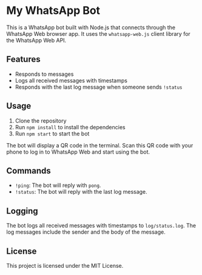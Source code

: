 # My WhatsApp Bot

This is a WhatsApp bot built with Node.js that connects through the WhatsApp Web browser app. It uses the `whatsapp-web.js` client library for the WhatsApp Web API.

## Features

-   Responds to messages
-   Logs all received messages with timestamps
-   Responds with the last log message when someone sends `!status`

## Usage

1. Clone the repository
2. Run `npm install` to install the dependencies
3. Run `npm start` to start the bot

The bot will display a QR code in the terminal. Scan this QR code with your phone to log in to WhatsApp Web and start using the bot.

## Commands

-   `!ping`: The bot will reply with `pong`.
-   `!status`: The bot will reply with the last log message.

## Logging

The bot logs all received messages with timestamps to `log/status.log`. The log messages include the sender and the body of the message.

## License

This project is licensed under the MIT License.
